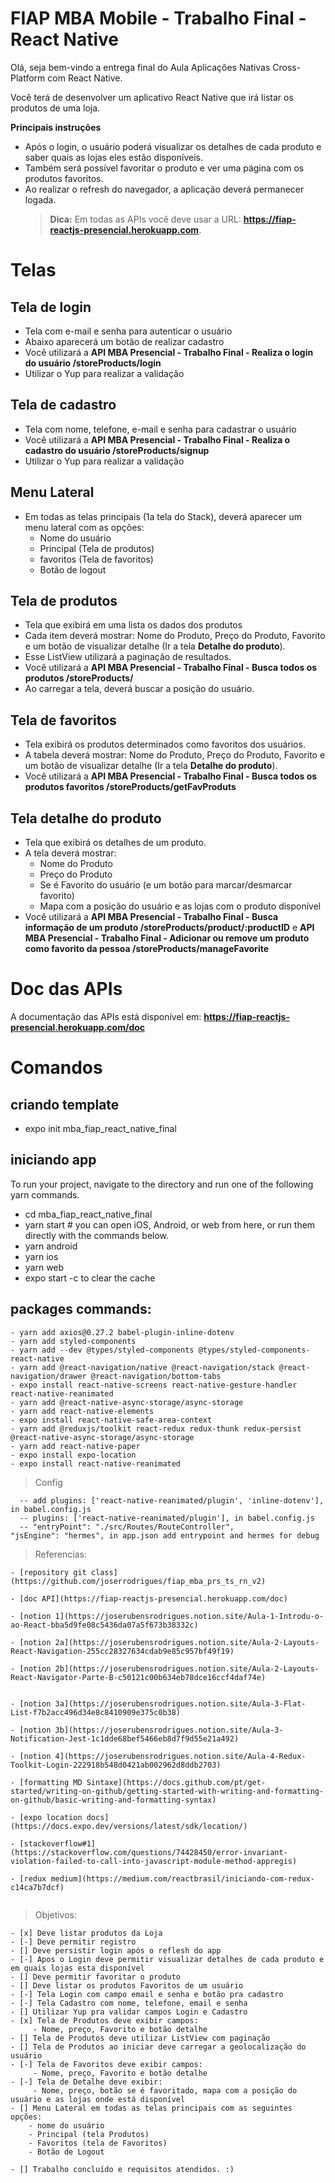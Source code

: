 # FIAP MBA Mobile - Trabalho Final - React Native

Olá, seja bem-vindo a entrega final do Aula Aplicações Nativas Cross-Platform com React Native.

Você terá de desenvolver um aplicativo React Native que irá listar os produtos de uma loja.

**Principais instruções**

- Após o login, o usuário poderá visualizar os detalhes de cada produto e saber quais as lojas eles estão disponíveis.
- Também será possível favoritar o produto e ver uma página com os produtos favoritos.
- Ao realizar o refresh do navegador, a aplicação deverá permanecer logada.
  > **Dica:** Em todas as APIs você deve usar a URL: **https://fiap-reactjs-presencial.herokuapp.com**.

# Telas

## Tela de login

- Tela com e-mail e senha para autenticar o usuário
- Abaixo aparecerá um botão de realizar cadastro
- Você utilizará a **API MBA Presencial - Trabalho Final - Realiza o login do usuário /storeProducts/login**
- Utilizar o Yup para realizar a validação

## Tela de cadastro

- Tela com nome, telefone, e-mail e senha para cadastrar o usuário
- Você utilizará a **API MBA Presencial - Trabalho Final - Realiza o cadastro do usuário /storeProducts/signup**
- Utilizar o Yup para realizar a validação

## Menu Lateral

- Em todas as telas principais (1a tela do Stack), deverá aparecer um menu lateral com as opções:
  - Nome do usuário
  - Principal (Tela de produtos)
  - favoritos (Tela de favoritos)
  - Botão de logout

## Tela de produtos

- Tela que exibirá em uma lista os dados dos produtos
- Cada item deverá mostrar: Nome do Produto, Preço do Produto, Favorito e um botão de visualizar detalhe (Ir a tela **Detalhe do produto**).
- Esse ListView utilizará a paginação de resultados.
- Você utilizará a **API MBA Presencial - Trabalho Final - Busca todos os produtos /storeProducts/**
- Ao carregar a tela, deverá buscar a posição do usuário.

## Tela de favoritos

- Tela exibirá os produtos determinados como favoritos dos usuários.
- A tabela deverá mostrar: Nome do Produto, Preço do Produto, Favorito e um botão de visualizar detalhe (Ir a tela **Detalhe do produto**).
- Você utilizará a **API MBA Presencial - Trabalho Final - Busca todos os produtos favoritos /storeProducts/getFavProduts**

## Tela detalhe do produto

- Tela que exibirá os detalhes de um produto.
- A tela deverá mostrar:
  - Nome do Produto
  - Preço do Produto
  - Se é Favorito do usuário (e um botão para marcar/desmarcar favorito)
  - Mapa com a posição do usuário e as lojas com o produto disponível
- Você utilizará a **API MBA Presencial - Trabalho Final - Busca informação de um produto /storeProducts/product/:productID** e **API MBA Presencial - Trabalho Final - Adicionar ou remove um produto como favorito da pessoa /storeProducts/manageFavorite**

# Doc das APIs

A documentação das APIs está disponível em: **https://fiap-reactjs-presencial.herokuapp.com/doc**

# Comandos

## criando template

- expo init mba_fiap_react_native_final

## iniciando app

To run your project, navigate to the directory and run one of the following yarn commands.

- cd mba_fiap_react_native_final
- yarn start # you can open iOS, Android, or web from here, or run them directly with the commands below.
- yarn android
- yarn ios
- yarn web
- expo start -c to clear the cache

## packages commands:

```
- yarn add axios@0.27.2 babel-plugin-inline-dotenv
- yarn add styled-components
- yarn add --dev @types/styled-components @types/styled-components-react-native
- yarn add @react-navigation/native @react-navigation/stack @react-navigation/drawer @react-navigation/bottom-tabs
- expo install react-native-screens react-native-gesture-handler react-native-reanimated
- yarn add @react-native-async-storage/async-storage
- yarn add react-native-elements
- expo install react-native-safe-area-context
- yarn add @reduxjs/toolkit react-redux redux-thunk redux-persist @react-native-async-storage/async-storage
- yarn add react-native-paper
- expo install expo-location
- expo install react-native-reanimated

```

> Config

```
  -- add plugins: ['react-native-reanimated/plugin', 'inline-dotenv'], in babel.config.js
  -- plugins: ['react-native-reanimated/plugin'], in babel.config.js
  -- "entryPoint": "./src/Routes/RouteController",
"jsEngine": "hermes", in app.json add entrypoint and hermes for debug
```

> Referencias:

```
- [repository git class](https://github.com/joserrodrigues/fiap_mba_prs_ts_rn_v2)

- [doc API](https://fiap-reactjs-presencial.herokuapp.com/doc)

- [notion 1](https://joserubensrodrigues.notion.site/Aula-1-Introdu-o-ao-React-bba5d9fe08c5436da07a5f673b38332c)

- [notion 2a](https://joserubensrodrigues.notion.site/Aula-2-Layouts-React-Navigation-255cc28327634cdab9e85c957bf49f19)

- [notion 2b](https://joserubensrodrigues.notion.site/Aula-2-Layouts-React-Navigator-Parte-B-c50121c00b634eb78dce16ccf4daf74e)


- [notion 3a](https://joserubensrodrigues.notion.site/Aula-3-Flat-List-f7b2acc496d34e8c8410909e375c0b38)

- [notion 3b](https://joserubensrodrigues.notion.site/Aula-3-Notification-Jest-1c1dde68bef5466eb8d7f9d55e21a492)

- [notion 4](https://joserubensrodrigues.notion.site/Aula-4-Redux-Toolkit-Login-222918b548d0421ab002962d8ddb2703)

- [formatting MD Sintaxe](https://docs.github.com/pt/get-started/writing-on-github/getting-started-with-writing-and-formatting-on-github/basic-writing-and-formatting-syntax)

- [expo location docs](https://docs.expo.dev/versions/latest/sdk/location/)

- [stackoverflow#1](https://stackoverflow.com/questions/74428450/error-invariant-violation-failed-to-call-into-javascript-module-method-appregis)

- [redux medium](https://medium.com/reactbrasil/iniciando-com-redux-c14ca7b7dcf)


```

> Objetivos:

```
- [x] Deve listar produtos da Loja
- [-] Deve permitir registro
- [] Deve persistir login após o reflesh do app
- [-] Apos o Login deve permitir visualizar detalhes de cada produto e em quais lojas esta disponível
- [] Deve permitir favoritar o produto
- [] Deve listar os produtos Favoritos de um usuário
- [-] Tela Login com campo email e senha e botão pra cadastro
- [-] Tela Cadastro com nome, telefone, email e senha
- [] Utilizar Yup pra validar campos Login e Cadastro
- [x] Tela de Produtos deve exibir campos:
     - Nome, preço, Favorito e botão detalhe
- [] Tela de Produtos deve utilizar ListView com paginação
- [] Tela de Produtos ao iniciar deve carregar a geolocalização do usuário
- [-] Tela de Favoritos deve exibir campos:
     - Nome, preço, Favorito e botão detalhe
- [-] Tela de Detalhe deve exibir:
     - Nome, preço, botão se é favoritado, mapa com a posição do usuário e as lojas onde está disponível
- [] Menu Lateral em todas as telas principais com as seguintes opções:
    - nome do usuário
    - Principal (tela Produtos)
    - Favoritos (tela de Favoritos)
    - Botão de Logout

- [] Trabalho concluído e requisitos atendidos. :)
```

